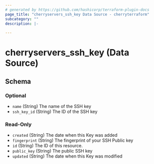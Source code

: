 ```yaml
---
# generated by https://github.com/hashicorp/terraform-plugin-docs
page_title: "cherryservers_ssh_key Data Source - cherryterraform"
subcategory: ""
description: |-
  
---
```


# cherryservers_ssh_key (Data Source)





<!-- schema generated by tfplugindocs -->
## Schema

### Optional

- `name` (String) The name of the SSH key
- `ssh_key_id` (String) The ID of the SSH key

### Read-Only

- `created` (String) The date when this Key was added
- `fingerprint` (String) The fingerprint of your SSH Public key
- `id` (String) The ID of this resource.
- `public_key` (String) The public SSH key
- `updated` (String) The date when this Key was modified


